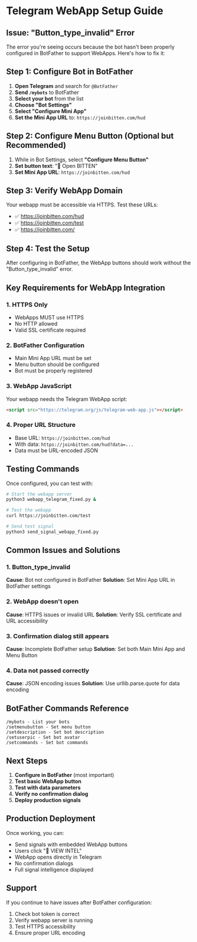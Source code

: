# Telegram WebApp Setup Guide

## Issue: "Button_type_invalid" Error

The error you're seeing occurs because the bot hasn't been properly configured in BotFather to support WebApps. Here's how to fix it:

## Step 1: Configure Bot in BotFather

1. **Open Telegram** and search for `@BotFather`
2. **Send `/mybots`** to BotFather
3. **Select your bot** from the list
4. **Choose "Bot Settings"**
5. **Select "Configure Mini App"**
6. **Set the Mini App URL** to: `https://joinbitten.com/hud`

## Step 2: Configure Menu Button (Optional but Recommended)

1. While in Bot Settings, select **"Configure Menu Button"**
2. **Set button text**: "🎯 Open BITTEN"
3. **Set Mini App URL**: `https://joinbitten.com/hud`

## Step 3: Verify WebApp Domain

Your webapp must be accessible via HTTPS. Test these URLs:
- ✅ https://joinbitten.com/hud
- ✅ https://joinbitten.com/test
- ✅ https://joinbitten.com/

## Step 4: Test the Setup

After configuring in BotFather, the WebApp buttons should work without the "Button_type_invalid" error.

## Key Requirements for WebApp Integration

### 1. HTTPS Only
- WebApps MUST use HTTPS
- No HTTP allowed
- Valid SSL certificate required

### 2. BotFather Configuration
- Main Mini App URL must be set
- Menu button should be configured
- Bot must be properly registered

### 3. WebApp JavaScript
Your webapp needs the Telegram WebApp script:
```html
<script src="https://telegram.org/js/telegram-web-app.js"></script>
```

### 4. Proper URL Structure
- Base URL: `https://joinbitten.com/hud`
- With data: `https://joinbitten.com/hud?data=...`
- Data must be URL-encoded JSON

## Testing Commands

Once configured, you can test with:

```bash
# Start the webapp server
python3 webapp_telegram_fixed.py &

# Test the webapp
curl https://joinbitten.com/test

# Send test signal
python3 send_signal_webapp_fixed.py
```

## Common Issues and Solutions

### 1. Button_type_invalid
**Cause**: Bot not configured in BotFather
**Solution**: Set Mini App URL in BotFather settings

### 2. WebApp doesn't open
**Cause**: HTTPS issues or invalid URL
**Solution**: Verify SSL certificate and URL accessibility

### 3. Confirmation dialog still appears
**Cause**: Incomplete BotFather setup
**Solution**: Set both Main Mini App and Menu Button

### 4. Data not passed correctly
**Cause**: JSON encoding issues
**Solution**: Use urllib.parse.quote for data encoding

## BotFather Commands Reference

```
/mybots - List your bots
/setmenubutton - Set menu button
/setdescription - Set bot description
/setuserpic - Set bot avatar
/setcommands - Set bot commands
```

## Next Steps

1. **Configure in BotFather** (most important)
2. **Test basic WebApp button**
3. **Test with data parameters**
4. **Verify no confirmation dialog**
5. **Deploy production signals**

## Production Deployment

Once working, you can:
- Send signals with embedded WebApp buttons
- Users click "🎯 VIEW INTEL" 
- WebApp opens directly in Telegram
- No confirmation dialogs
- Full signal intelligence displayed

## Support

If you continue to have issues after BotFather configuration:
1. Check bot token is correct
2. Verify webapp server is running
3. Test HTTPS accessibility
4. Ensure proper URL encoding